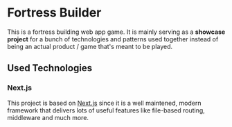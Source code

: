 # Fortress Builder

This is a fortress building web app game. It is mainly serving as a **showcase project** for a bunch of technologies and patterns used together instead of being an actual product / game that's meant to be played.

## Used Technologies

### Next.js

This project is based on [Next.js](https://nextjs.org/) since it is a well maintened, modern framework that delivers lots of useful features like file-based routing, middleware and much more.
